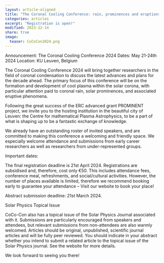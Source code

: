 ```yaml
---
layout: article-aligned
title: "The Coronal Cooling Conference: rain, prominences and eruptions"
categories: articles
excerpt: "Registration is open!"
modified: 2023-12-14
share: true
image:
  teaser: CoCoCon2024.png
---
```


Announcement: The Coronal Cooling Conference 2024
Dates: May 21-24th 2024
Location: KU Leuven, Belgium

The Coronal Cooling Conference 2024 will bring together researchers in the field of coronal condensation to discuss the latest advances and plans for the decade ahead. The primary focus of this conference will be on the formation and development of cool plasma within the solar corona, with particular attention paid to coronal rain, solar prominences, and associated eruptive phenomena.

Following the great success of the ERC advanced grant PROMINENT project, we invite you to the hosting institution in the beautiful city of Leuven: the Centre for mathematical Plasma Astrophysics, to be a part of what is shaping up to be a fantastic exchange of knowledge.

We already have an outstanding roster of invited speakers, and are committed to making this conference a welcoming and friendly space. We especially welcome attendance and submissions from early career researchers as well as researchers from under-represented groups.

Important dates:

The final registration deadline is 21st April 2024.
Registrations are subsidised and, therefore, cost only €50. This includes attendance fees, conference meal, refreshments, and social/cultural activities. However, the number of places available is limited, therefore we recommend booking early to guarantee your attendance – Visit our website to book your place!

Abstract submission deadline: 21st March 2024.

Solar Physics Topical Issue

CoCo-Con also has a topical issue of the Solar Physics Journal associated with it. Submissions are particularly encouraged from speakers and attendees, but relevant submissions from non-attendees are also warmly welcomed. Articles should be original, unpublished, scientific journal articles and will be fully peer reviewed. You should indicate in your abstract whether you intend to submit a related article to the topical issue of the Solar Physics journal. See the website for more details.

We look forward to seeing you there!


[^1]: See its website [](https://wis.kuleuven.be/events/coco-con/home).



